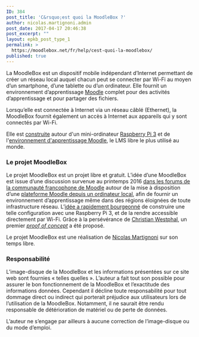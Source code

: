 ```yaml
---
ID: 384
post_title: 'C&rsquo;est quoi la MoodleBox ?'
author: nicolas.martignoni.admin
post_date: 2017-04-17 20:46:38
post_excerpt: ""
layout: epkb_post_type_1
permalink: >
  https://moodlebox.net/fr/help/cest-quoi-la-moodlebox/
published: true
---
```

La MoodleBox est un dispositif mobile indépendant d’Internet permettant de créer un réseau local auquel chacun peut se connecter par Wi-Fi au moyen d’un smartphone, d’une tablette ou d’un ordinateur. Elle fournit un environnement d’apprentissage <a href="https://moodle.org/" target="_blank" rel="noopener noreferrer">Moodle</a> complet pour des activités d’apprentissage et pour partager des fichiers.

Lorsqu’elle est connectée à Internet via un réseau câblé (Ethernet), la MoodleBox fournit également un accès à Internet aux appareils qui y sont connectés par Wi-Fi.

Elle est <a href="https://moodlebox.net/fr/help/materiel-necessaire/">construite</a> autour d'un mini-ordinateur <a href="https://www.raspberrypi.org" target="_blank" rel="noopener noreferrer">Raspberry Pi 3</a> et de l'<a href="https://moodle.org" target="_blank" rel="noopener noreferrer">environnement d'apprentissage Moodle</a>, le LMS libre le plus utilisé au monde.
<h3>Le projet MoodleBox</h3>
Le projet MoodleBox est un projet libre et gratuit. L’idée d’une MoodleBox est issue d’une discussion survenue au printemps 2016 <a href="https://moodle.org/course/view.php?id=20" target="_blank" rel="noopener noreferrer">dans les forums de la communauté francophone de Moodle</a> autour de la mise à disposition d’une <a href="https://moodle.org/mod/forum/discuss.php?d=318719" target="_blank" rel="noopener noreferrer">plateforme Moodle depuis un ordinateur local</a>, afin de fournir un environnement d’apprentissage même dans des régions éloignées de toute infrastructure réseau. L’<a href="https://moodle.org/mod/forum/discuss.php?d=330291" target="_blank" rel="noopener noreferrer">idée a rapidement bourgeonné</a> de construire une telle configuration avec une Raspberry Pi 3, et de la rendre accessible directement par Wi-Fi. Grâce à la persévérance de <a href="http://moodlebox.tuxfamily.org/" target="_blank" rel="noopener noreferrer">Christian Westphal</a>, un premier <em><a href="https://moodle.org/mod/forum/discuss.php?d=331170" target="_blank" rel="noopener noreferrer">proof of concept</a></em> a été proposé.

Le projet MoodleBox est une réalisation de <a href="https://twitter.com/nmartignoni" target="_blank" rel="noopener noreferrer">Nicolas Martignoni</a> sur son temps libre.
<h3>Responsabilité</h3>
L’image-disque de la MoodleBox et les informations présentées sur ce site web sont fournies « telles quelles ». L’auteur a fait tout son possible pour assurer le bon fonctionnement de la MoodleBox et l’exactitude des informations données. Cependant il décline toute responsabilité pour tout dommage direct ou indirect qui porterait préjudice aux utilisateurs lors de l’utilisation de la MoodleBox. Notamment, il ne saurait être rendu responsable de détérioration de matériel ou de perte de données.

L’auteur ne s’engage par ailleurs à aucune correction de l’image-disque ou du mode d’emploi.